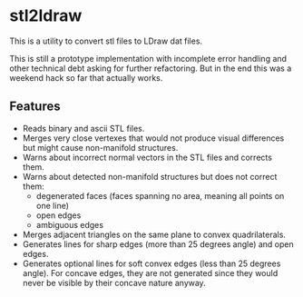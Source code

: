 # stl2ldraw

This is a utility to convert stl files to LDraw dat files.

This is still a prototype implementation with incomplete error
handling and other technical debt asking for further refactoring.
But in the end this was a weekend hack so far that actually works.

## Features

- Reads binary and ascii STL files.
- Merges very close vertexes that would not produce visual
  differences but might cause non-manifold structures.
- Warns about incorrect normal vectors in the STL files and corrects
  them.
- Warns about detected non-manifold structures but does not correct
  them:
  - degenerated faces (faces spanning no area, meaning all points on
    one line)
  - open edges
  - ambiguous edges
- Merges adjacent triangles on the same plane to convex
  quadrilaterals.
- Generates lines for sharp edges (more than 25 degrees angle) and
  open edges.
- Generates optional lines for soft convex edges (less than 25 degrees
  angle). For concave edges, they are not generated since they would
  never be visible by their concave nature anyway.

